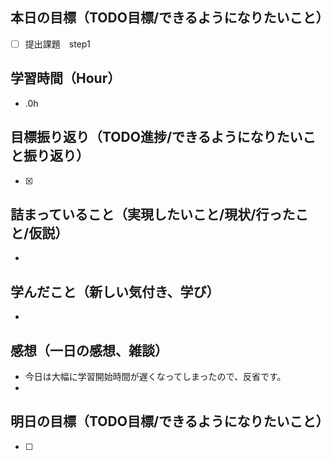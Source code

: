 ## 本日の目標（TODO目標/できるようになりたいこと）
- [ ] 提出課題　step1
## 学習時間（Hour）
- .0h
## 目標振り返り（TODO進捗/できるようになりたいこと振り返り）
- [x]
## 詰まっていること（実現したいこと/現状/行ったこと/仮説）
-
## 学んだこと（新しい気付き、学び）
-
## 感想（一日の感想、雑談）
- 今日は大幅に学習開始時間が遅くなってしまったので、反省です。
- 
## 明日の目標（TODO目標/できるようになりたいこと）
- [ ]
